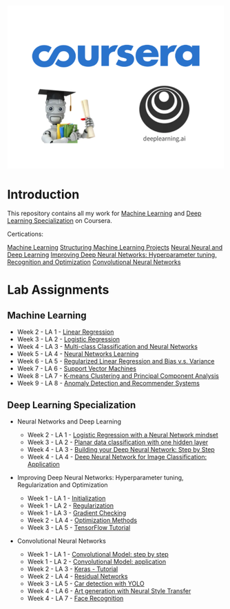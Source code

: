 <div align="center">
  <img src="./img/logo.png">
</div>

# Introduction

This repository contains all my work for [Machine Learning](https://www.coursera.org/learn/machine-learning?)
and [Deep Learning Specialization](https://www.coursera.org/specializations/deep-learning) on Coursera.

Certications:

[Machine Learning](https://coursera.org/share/c7e6e70397039d6933647e101fa00006)
[Structuring Machine Learning Projects](https://coursera.org/share/c5c233a7d40d11b8f18eca58e700fa4c)
[Neural Neural and Deep Learning](https://coursera.org/share/c2a662c054b03f53457e38fa8a5fbafe)
[Improving Deep Neural Networks: Hyperparameter tuning, Recognition and Optimization](https://coursera.org/share/e02015f101a6263db0b675c7bd003bbb)
[Convolutional Neural Networks](https://coursera.org/share/00b07dca9b8c6c1e80453cc9ad680cc9)

# Lab Assignments

## Machine Learning

- Week 2 - LA 1 - [Linear Regression](https://github.com/3outeille/Coursera-Labs/tree/master/Machine%20Learning/Lab%20Assignment%201%20-%20Linear%20Regression)
- Week 3 - LA 2 - [Logistic Regression](https://github.com/3outeille/Coursera-Labs/tree/master/Machine%20Learning/Lab%20Assignment%202%20-%20Logistic%20Regression)
- Week 4 - LA 3 - [Multi-class Classification and Neural Networks](https://github.com/3outeille/Coursera-Labs/tree/master/Machine%20Learning/Lab%20Assignment%203%20-%20Multi-class%20Classification%20and%20Neural%20Networks)
- Week 5 - LA 4 - [Neural Networks Learning](https://github.com/3outeille/Coursera-Labs/tree/master/Machine%20Learning/Lab%20Assignment%204%20-%20Neural%20Networks%20Learning)
- Week 6 - LA 5 - [Regularized Linear Regression and Bias v.s. Variance](https://github.com/3outeille/Coursera-Labs/tree/master/Machine%20Learning/Lab%20Assignment%205%20-%20Regularized%20Linear%20Regression%20and%20Bias%20v.s.%20Variance)
- Week 7 - LA 6 - [Support Vector Machines](https://github.com/3outeille/Coursera-Labs/tree/master/Machine%20Learning/Lab%20Assignment%206%20-%20Support%20Vector%20Machines)
- Week 8 - LA 7 - [K-means Clustering and Principal Component Analysis](https://github.com/3outeille/Coursera-Labs/tree/master/Machine%20Learning/Lab%20Assignment%207%20-%20K-means%20Clustering%20and%20Principal%20Component%20Analysis)
- Week 9 - LA 8 - [Anomaly Detection and Recommender Systems](https://github.com/3outeille/Coursera-Labs/tree/master/Machine%20Learning/Lab%20Assignment%208%20-%20Anomaly%20Detection%20and%20Recommender%20Systems)

## Deep Learning Specialization

- Neural Networks and Deep Learning

    - Week 2 - LA 1 - [Logistic Regression with a Neural Network mindset](https://github.com/3outeille/Coursera-Labs/blob/master/Neural%20Networks%20and%20Deep%20Learning/Logistic_Regression_with_a_Neural_Network_mindset_v6a.ipynb)
    - Week 3 - LA 2 - [Planar data classification with one hidden layer](https://github.com/3outeille/Coursera-Labs/blob/master/Neural%20Networks%20and%20Deep%20Learning/Planar_data_classification_with_onehidden_layer_v6c.ipynb)
    - Week 4 - LA 3 - [Building your Deep Neural Network: Step by Step](https://github.com/3outeille/Coursera-Labs/blob/master/Neural%20Networks%20and%20Deep%20Learning/Building_your_Deep_Neural_Network_Step_by_Step_v8a.ipynb)
    - Week 4 - LA 4 - [Deep Neural Network for Image Classification: Application](https://github.com/3outeille/Coursera-Labs/blob/master/Neural%20Networks%20and%20Deep%20Learning/Deep_Neural_Network_Application_v8.ipynb)

- Improving Deep Neural Networks: Hyperparameter tuning, Regularization and Optimization

    - Week 1 - LA 1 - [Initialization](https://github.com/3outeille/Coursera-Labs/blob/master/Improving%20Deep%20Neural%20Networks%20Hyperparameter%20tuning%2C%20Regularization%20and%20Optimization/Initialization.ipynb)
    - Week 1 - LA 2 - [Regularization](https://github.com/3outeille/Coursera-Labs/blob/master/Improving%20Deep%20Neural%20Networks%20Hyperparameter%20tuning%2C%20Regularization%20and%20Optimization/Regularization_v2a.ipynb)
    - Week 1 - LA 3 - [Gradient Checking](https://github.com/3outeille/Coursera-Labs/blob/master/Improving%20Deep%20Neural%20Networks%20Hyperparameter%20tuning%2C%20Regularization%20and%20Optimization/Gradient%2BChecking%2Bv1.ipynb)
    - Week 2 - LA 4 - [Optimization Methods](https://github.com/3outeille/Coursera-Labs/blob/master/Improving%20Deep%20Neural%20Networks%20Hyperparameter%20tuning%2C%20Regularization%20and%20Optimization/Optimization_methods_v1b.ipynb)
    - Week 3 - LA 5 - [TensorFlow Tutorial](https://github.com/3outeille/Coursera-Labs/blob/master/Improving%20Deep%20Neural%20Networks%20Hyperparameter%20tuning%2C%20Regularization%20and%20Optimization/TensorFlow_Tutorial_v3b.ipynb)


- Convolutional Neural Networks
    - Week 1 - LA 1 - [Convolutional Model: step by step](https://github.com/3outeille/Coursera-Labs/blob/master/Convolutional%20Neural%20Networks/Convolution_model_Step_by_Step_v2a.ipynb)
    - Week 1 - LA 2 - [Convolutional Model: application](https://github.com/3outeille/Coursera-Labs/blob/master/Convolutional%20Neural%20Networks/Convolution_model_Application_v1a.ipynb)
    - Week 2 - LA 3 - [Keras - Tutorial](https://github.com/3outeille/Coursera-Labs/blob/master/Convolutional%20Neural%20Networks/Keras_Tutorial_v2a.ipynb)
    - Week 2 - LA 4 - [Residual Networks](https://github.com/3outeille/Coursera-Labs/blob/master/Convolutional%20Neural%20Networks/Residual_Networks_v2a.ipynb)
    - Week 3 - LA 5 - [Car detection with YOLO](https://github.com/3outeille/Coursera-Labs/blob/master/Convolutional%20Neural%20Networks/Autonomous_driving_application_Car_detection_v3a.ipynb)
    - Week 4 - LA 6 - [Art generation with Neural Style Transfer]()
    - Week 4 - LA 7 - [Face Recognition]()
